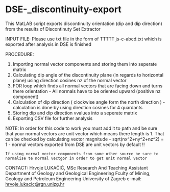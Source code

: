 # DSE-_discontinuity-export
This MatLAB script exports discontinuity orientation (dip and dip direction) from the results of Discontinuty Set Extractor

INPUT FILE: 
  Please use txt file in the form of TTTTT js-c-abcd.txt which is exported after analysis in DSE is finished
  
PROCEDURE: 
  1. Importing normal vector components and storing them into seperate matrix 
  2. Calculating dip angle of the discontinuity plane (in regards to horizontal plane) using direction cosines nz of the normal vector 
  3. FOR loop which finds all normal vectors that are facing down and turns there orientation - All normals have to be oriented upward (positive nz component)
  4. Calculation of dip direction ( clockwise angle form the north direction ) - calculation is done by using direction cosines for 4 quardants
  5. Storing dip and dip direction vvalues into a seperate matrix 
  6. Exporting CSV file for further analysis
  
  NOTE: 
    In order for this code to work you must add it to path and be sure that your normal vectors are unit vector which means there length is 1. That can be checked by       calculating vector magnitude - sqrt(nx^2+ny^2+nz^2) = 1  - normal vectors exported from DSE are unit vectors by default !!
    
    If using normal vector components from some other source be sure to normalise te normal vectgor in order to get unit normal vector
    
   CONTACT:
    Hrvoje LUKAČIĆ, MSc
    Research And Teaching Assistant
    Department of Geology and Geological Engineering
    Fculty of Mining, Geology and Petroleum Engineering
    University of Zagreb
    e-mail: hrvoje.lukacic@rgn.unizg.hr

